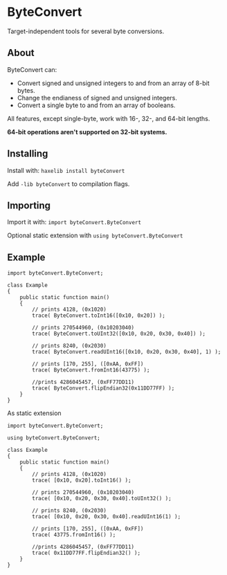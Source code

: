 # ByteConvert
Target-independent tools for several byte conversions.

## About

ByteConvert can:

- Convert signed and unsigned integers to and from an array of 8-bit bytes.
- Change the endianess of signed and unsigned integers.
- Convert a single byte to and from an array of booleans.

All features, except single-byte, work with 16-, 32-, and 64-bit lengths.

**64-bit operations aren't supported on 32-bit systems.**

## Installing

Install with: `haxelib install byteConvert`

Add `-lib byteConvert` to compilation flags.

## Importing

Import it with: `import byteConvert.ByteConvert`

Optional static extension with `using byteConvert.ByteConvert`

## Example
```
import byteConvert.ByteConvert;

class Example
{
    public static function main()
    {
        // prints 4128, (0x1020)
        trace( ByteConvert.toInt16([0x10, 0x20]) );
        
        // prints 270544960, (0x10203040)
        trace( ByteConvert.toUInt32([0x10, 0x20, 0x30, 0x40]) );
        
        // prints 8240, (0x2030)
        trace( ByteConvert.readUInt16([0x10, 0x20, 0x30, 0x40], 1) );
        
        // prints [170, 255], ([0xAA, 0xFF])
        trace( ByteConvert.fromInt16(43775) );
        
        //prints 4286045457, (0xFF77DD11)
        trace( ByteConvert.flipEndian32(0x11DD77FF) );
    }
}
```

As static extension
```
import byteConvert.ByteConvert;

using byteConvert.ByteConvert;

class Example
{
    public static function main()
    {
        // prints 4128, (0x1020)
        trace( [0x10, 0x20].toInt16() );
        
        // prints 270544960, (0x10203040)
        trace( [0x10, 0x20, 0x30, 0x40].toUInt32() );
        
        // prints 8240, (0x2030)
        trace( [0x10, 0x20, 0x30, 0x40].readUInt16(1) );
        
        // prints [170, 255], ([0xAA, 0xFF])
        trace( 43775.fromInt16() );
        
        //prints 4286045457, (0xFF77DD11)
        trace( 0x11DD77FF.flipEndian32() );
    }
}
```
